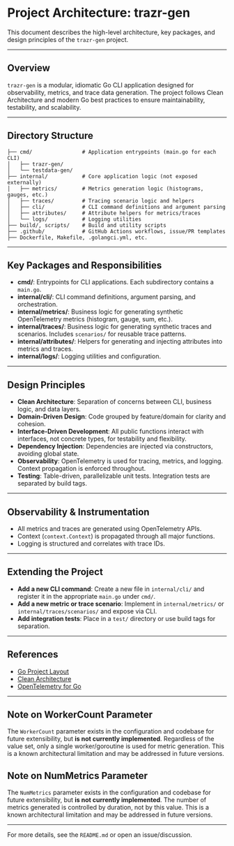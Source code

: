 # Project Architecture: trazr-gen

This document describes the high-level architecture, key packages, and design principles of the `trazr-gen` project.

---

## Overview

`trazr-gen` is a modular, idiomatic Go CLI application designed for observability, metrics, and trace data generation. The project follows Clean Architecture and modern Go best practices to ensure maintainability, testability, and scalability.

---

## Directory Structure

```
├── cmd/                # Application entrypoints (main.go for each CLI)
│   ├── trazr-gen/
│   └── testdata-gen/
├── internal/           # Core application logic (not exposed externally)
│   ├── metrics/        # Metrics generation logic (histograms, gauges, etc.)
│   ├── traces/         # Tracing scenario logic and helpers
│   ├── cli/            # CLI command definitions and argument parsing
│   ├── attributes/     # Attribute helpers for metrics/traces
│   └── logs/           # Logging utilities
├── build/, scripts/    # Build and utility scripts
├── .github/            # GitHub Actions workflows, issue/PR templates
├── Dockerfile, Makefile, .golangci.yml, etc.
```

---

## Key Packages and Responsibilities

- **cmd/**: Entrypoints for CLI applications. Each subdirectory contains a `main.go`.
- **internal/cli/**: CLI command definitions, argument parsing, and orchestration.
- **internal/metrics/**: Business logic for generating synthetic OpenTelemetry metrics (histogram, gauge, sum, etc.).
- **internal/traces/**: Business logic for generating synthetic traces and scenarios. Includes `scenarios/` for reusable trace patterns.
- **internal/attributes/**: Helpers for generating and injecting attributes into metrics and traces.
- **internal/logs/**: Logging utilities and configuration.

---

## Design Principles

- **Clean Architecture**: Separation of concerns between CLI, business logic, and data layers.
- **Domain-Driven Design**: Code grouped by feature/domain for clarity and cohesion.
- **Interface-Driven Development**: All public functions interact with interfaces, not concrete types, for testability and flexibility.
- **Dependency Injection**: Dependencies are injected via constructors, avoiding global state.
- **Observability**: OpenTelemetry is used for tracing, metrics, and logging. Context propagation is enforced throughout.
- **Testing**: Table-driven, parallelizable unit tests. Integration tests are separated by build tags.

---

## Observability & Instrumentation

- All metrics and traces are generated using OpenTelemetry APIs.
- Context (`context.Context`) is propagated through all major functions.
- Logging is structured and correlates with trace IDs.

---

## Extending the Project

- **Add a new CLI command**: Create a new file in `internal/cli/` and register it in the appropriate `main.go` under `cmd/`.
- **Add a new metric or trace scenario**: Implement in `internal/metrics/` or `internal/traces/scenarios/` and expose via CLI.
- **Add integration tests**: Place in a `test/` directory or use build tags for separation.

---

## References
- [Go Project Layout](https://github.com/golang-standards/project-layout)
- [Clean Architecture](https://8thlight.com/blog/uncle-bob/2012/08/13/the-clean-architecture.html)
- [OpenTelemetry for Go](https://opentelemetry.io/docs/instrumentation/go/)

---

## Note on WorkerCount Parameter

The `WorkerCount` parameter exists in the configuration and codebase for future extensibility, but **is not currently implemented**. Regardless of the value set, only a single worker/goroutine is used for metric generation. This is a known architectural limitation and may be addressed in future versions.

## Note on NumMetrics Parameter

The `NumMetrics` parameter exists in the configuration and codebase for future extensibility, but **is not currently implemented**. The number of metrics generated is controlled by duration, not by this value. This is a known architectural limitation and may be addressed in future versions.

---

For more details, see the `README.md` or open an issue/discussion. 